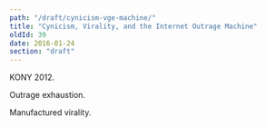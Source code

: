 ```yaml
---
path: "/draft/cynicism-vge-machine/"
title: "Cynicism, Virality, and the Internet Outrage Machine"
oldId: 39
date: 2016-01-24
section: "draft"
---
```

KONY 2012.

Outrage exhaustion.

Manufactured virality.